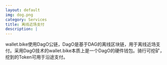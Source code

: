 ```yaml
---
layout: default
img: dog.png
category: Services
title: 离线近场支付
description: |
---
```

wallet.bike使用DagO公链，DagO是基于DAG的离线区块链，用于离线近场支付。采用DagO技术的wallet.bike本质上是一个DagO的硬件钱包。骑行可挖矿，挖到的Token可用于沿途支付。
